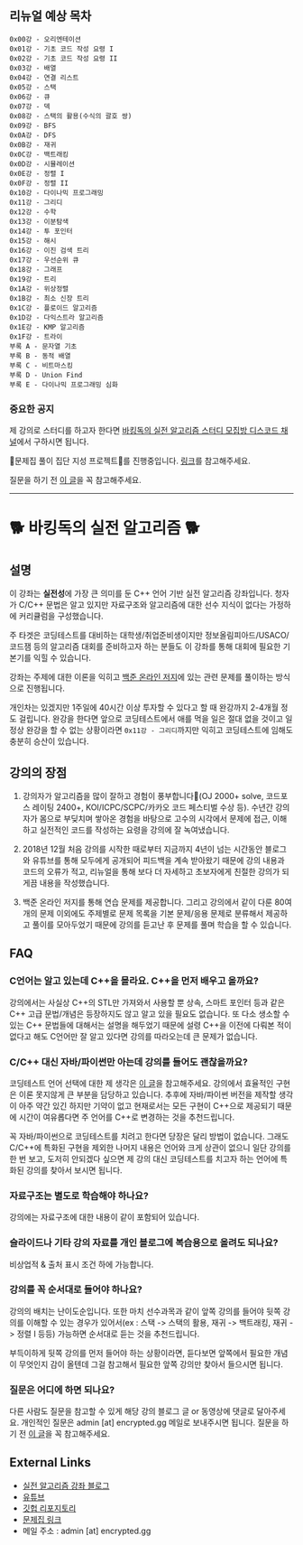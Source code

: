 ## 리뉴얼 예상 목차
```
0x00강 - 오리엔테이션
0x01강 - 기초 코드 작성 요령 I
0x02강 - 기초 코드 작성 요령 II
0x03강 - 배열
0x04강 - 연결 리스트
0x05강 - 스택
0x06강 - 큐
0x07강 - 덱
0x08강 - 스택의 활용(수식의 괄호 쌍)
0x09강 - BFS
0x0A강 - DFS
0x0B강 - 재귀
0x0C강 - 백트래킹
0x0D강 - 시뮬레이션
0x0E강 - 정렬 I
0x0F강 - 정렬 II
0x10강 - 다이나믹 프로그래밍
0x11강 - 그리디
0x12강 - 수학
0x13강 - 이분탐색
0x14강 - 투 포인터
0x15강 - 해시
0x16강 - 이진 검색 트리
0x17강 - 우선순위 큐
0x18강 - 그래프
0x19강 - 트리
0x1A강 - 위상정렬
0x1B강 - 최소 신장 트리
0x1C강 - 플로이드 알고리즘
0x1D강 - 다익스트라 알고리즘
0x1E강 - KMP 알고리즘 
0x1F강 - 트라이
부록 A - 문자열 기초
부록 B - 동적 배열
부록 C - 비트마스킹
부록 D - Union Find
부록 E - 다이나믹 프로그래밍 심화
```

### 중요한 공지
 
제 강의로 스터디를 하고자 한다면 [바킹독의 실전 알고리즘 스터디 모집방 디스코드 채널](https://discord.gg/uUVuFvrXyz)에서 구하시면 됩니다.

📡문제집 풀이 집단 지성 프로젝트📡를 진행중입니다. [링크](docs/solution-request.md)를 참고해주세요.

질문을 하기 전 [이 글](docs/how-to-ask.md)을 꼭 참고해주세요.

---
 
# 🐕 바킹독의 실전 알고리즘 🐕

## 설명

이 강좌는 **실전성**에 가장 큰 의미를 둔 C++ 언어 기반 실전 알고리즘 강좌입니다. 청자가 C/C++ 문법은 알고 있지만 자료구조와 알고리즘에 대한 선수 지식이 없다는 가정하에 커리큘럼을 구성했습니다. 

주 타겟은 코딩테스트를 대비하는 대학생/취업준비생이지만 정보올림피아드/USACO/코드잼 등의 알고리즘 대회를 준비하고자 하는 분들도 이 강좌를 통해 대회에 필요한 기본기를 익힐 수 있습니다.

강좌는 주제에 대한 이론을 익히고 [백준 온라인 저지](https://www.acmicpc.net/)에 있는 관련 문제를 풀이하는 방식으로 진행됩니다.

개인차는 있겠지만 1주일에 40시간 이상 투자할 수 있다고 할 때 완강까지 2-4개월 정도 걸립니다. 완강을 한다면 앞으로 코딩테스트에서 애를 먹을 일은 절대 없을 것이고 일정상 완강을 할 수 없는 상황이라면 `0x11강 - 그리디`까지만 익히고 코딩테스트에 임해도 충분히 승산이 있습니다.

## 강의의 장점

1. 강의자가 알고리즘을 많이 잘하고 경험이 풍부합니다🤣(OJ 2000+ solve, 코드포스 레이팅 2400+, KOI/ICPC/SCPC/카카오 코드 페스티벌 수상 등). 수년간 강의자가 몸으로 부딪치며 쌓아온 경험을 바탕으로 고수의 시각에서 문제에 접근, 이해하고 실전적인 코드를 작성하는 요령을 강의에 잘 녹여냈습니다.

2. 2018년 12월 처음 강의를 시작한 때로부터 지금까지 4년이 넘는 시간동안 블로그와 유튜브를 통해 모두에게 공개되어 피드백을 계속 받아왔기 때문에 강의 내용과 코드의 오류가 적고, 리뉴얼을 통해 보다 더 자세하고 초보자에게 친절한 강의가 되게끔 내용을 작성했습니다.

3. 백준 온라인 저지를 통해 연습 문제를 제공합니다. 그리고 강의에서 같이 다룬 80여개의 문제 이외에도 주제별로 문제 목록을 기본 문제/응용 문제로 분류해서 제공하고 풀이를 모아두었기 때문에 강의를 듣고난 후 문제를 풀며 학습을 할 수 있습니다.

## FAQ

### C언어는 알고 있는데 C++을 몰라요. C++을 먼저 배우고 올까요?
강의에서는 사실상 C++의 STL만 가져와서 사용할 뿐 상속, 스마트 포인터 등과 같은 C++ 고급 문법/개념은 등장하지도 않고 알고 있을 필요도 없습니다. 또 다소 생소할 수 있는 C++ 문법들에 대해서는 설명을 해두었기 때문에 설령 C++을 이전에 다뤄본 적이 없다고 해도 C언어만 잘 알고 있다면 강의를 따라오는데 큰 문제가 없습니다.

### C/C++ 대신 자바/파이썬만 아는데 강의를 들어도 괜찮을까요?
코딩테스트 언어 선택에 대한 제 생각은 [이 글](https://blog.encrypted.gg/965)을 참고해주세요. 강의에서 효율적인 구현은 이론 못지않게 큰 부분을 담당하고 있습니다. 추후에 자바/파이썬 버전을 제작할 생각이 아주 약간 있긴 하지만 기약이 없고 현재로서는 모든 구현이 C++으로 제공되기 때문에 시간이 여유롭다면 주 언어를 C++로 변경하는 것을 추천드립니다.

꼭 자바/파이썬으로 코딩테스트를 치려고 한다면 당장은 달리 방법이 없습니다. 그래도 C/C++에 특화된 구현을 제외한 나머지 내용은 언어와 크게 상관이 없으니 일단 강의를 한 번 보고, 도저히 안되겠다 싶으면 제 강의 대신 코딩테스트를 치고자 하는 언어에 특화된 강의를 찾아서 보시면 됩니다.

### 자료구조는 별도로 학습해야 하나요?
강의에는 자료구조에 대한 내용이 같이 포함되어 있습니다.

### 슬라이드나 기타 강의 자료를 개인 블로그에 복습용으로 올려도 되나요?
비상업적 & 출처 표시 조건 하에 가능합니다.

### 강의를 꼭 순서대로 들어야 하나요?
강의의 배치는 난이도순입니다. 또한 마치 선수과목과 같이 앞쪽 강의를 들어야 뒷쪽 강의를 이해할 수 있는 경우가 있어서(ex : 스택 -> 스택의 활용, 재귀 -> 백트래킹, 재귀 -> 정렬 I 등등) 가능하면 순서대로 듣는 것을 추천드립니다.

부득이하게 뒷쪽 강의를 먼저 들어야 하는 상황이라면, 듣다보면 앞쪽에서 필요한 개념이 무엇인지 감이 올텐데 그걸 참고해서 필요한 앞쪽 강의만 찾아서 들으시면 됩니다.

### 질문은 어디에 하면 되나요?
다른 사람도 질문을 참고할 수 있게 해당 강의 블로그 글 or 동영상에 댓글로 달아주세요. 개인적인 질문은 admin [at] encrypted.gg 메일로 보내주시면 됩니다. 질문을 하기 전 [이 글](docs/how-to-ask.md)을 꼭 참고해주세요.

## External Links

- [실전 알고리즘 강좌 블로그](https://blog.encrypted.gg/category/%EA%B0%95%EC%A2%8C/%EC%8B%A4%EC%A0%84%20%EC%95%8C%EA%B3%A0%EB%A6%AC%EC%A6%98)
- [유튜브](https://www.youtube.com/c/baaarkingdog)
- [깃헙 리포지토리](https://github.com/encrypted-def/basic-algo-lecture)
- [문제집 링크](workbook.md)
- 메일 주소 : admin [at] encrypted.gg
 
